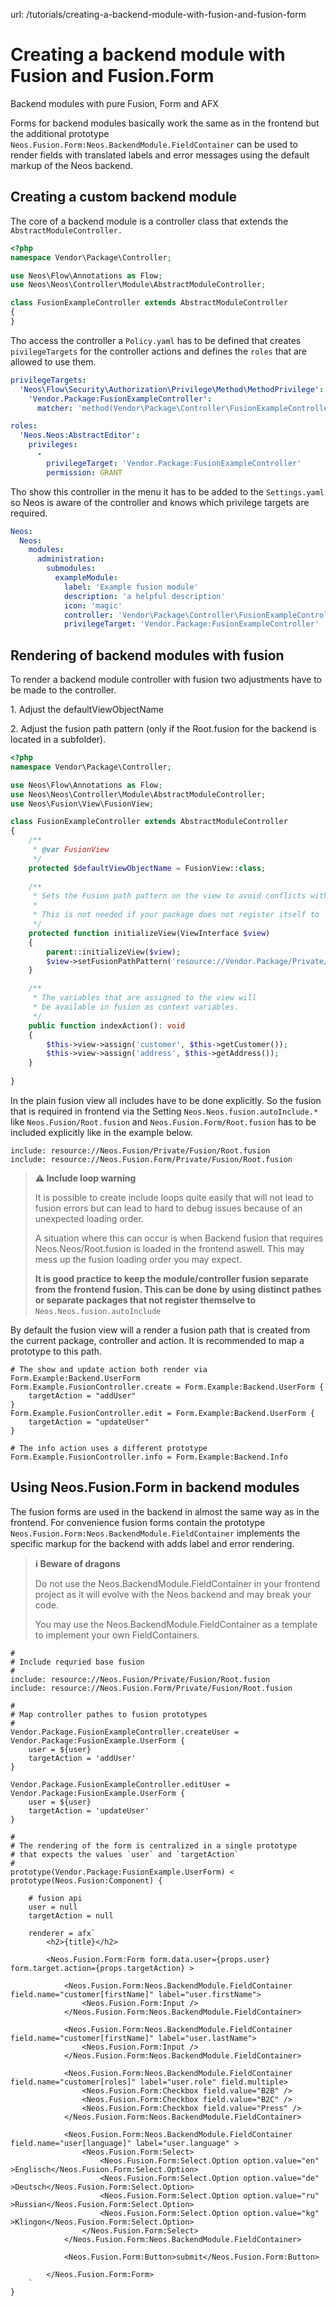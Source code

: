 url: /tutorials/creating-a-backend-module-with-fusion-and-fusion-form
# Creating a backend module with Fusion and Fusion.Form

Backend modules with pure Fusion, Form and AFX

Forms for backend modules basically work the same as in the frontend but the additional prototype `Neos.Fusion.Form:Neos.BackendModule.FieldContainer` can be used to render fields with translated labels and error messages using the default markup of the Neos backend.

## Creating a custom backend module

The core of a backend module is a controller class that extends the `AbstractModuleController.`

```php
<?php
namespace Vendor\Package\Controller;

use Neos\Flow\Annotations as Flow;
use Neos\Neos\Controller\Module\AbstractModuleController;

class FusionExampleController extends AbstractModuleController
{
}
```

Tho access the controller a `Policy.yaml` has to be defined that creates `pivilegeTargets` for the controller actions and defines the `roles` that are allowed to use them.

```yaml
privilegeTargets:
  'Neos\Flow\Security\Authorization\Privilege\Method\MethodPrivilege':
    'Vendor.Package:FusionExampleController':
      matcher: 'method(Vendor\Package\Controller\FusionExampleController->(index|submit|create)Action())'

roles:
  'Neos.Neos:AbstractEditor':
    privileges:
      -
        privilegeTarget: 'Vendor.Package:FusionExampleController'
        permission: GRANT

```

Tho show this controller in the menu it has to be added to the `Settings.yaml` so Neos is aware of the controller and knows which privilege targets are required.

```yaml
Neos:
  Neos:
    modules:
      administration:
        submodules:
          exampleModule:
            label: 'Example fusion module'
            description: 'a helpful description'
            icon: 'magic'
            controller: 'Vendor\Package\Controller\FusionExampleController'
            privilegeTarget: 'Vendor.Package:FusionExampleController'
```

## Rendering of backend modules with fusion

To render a backend module controller with fusion two adjustments have to be made to the controller.

1\. Adjust the defaultViewObjectName

2\. Adjust the fusion path pattern (only if the Root.fusion for the backend is located in a subfolder). 

```php
<?php
namespace Vendor\Package\Controller;

use Neos\Flow\Annotations as Flow;
use Neos\Neos\Controller\Module\AbstractModuleController;
use Neos\Fusion\View\FusionView;

class FusionExampleController extends AbstractModuleController
{
    /**
     * @var FusionView
     */
    protected $defaultViewObjectName = FusionView::class;
  
    /**
     * Sets the Fusion path pattern on the view to avoid conflicts with the frontend fusion 
     * 
     * This is not needed if your package does not register itself to `Neos.Neos.fusion.autoInclude.*`
     */
    protected function initializeView(ViewInterface $view)
    {
        parent::initializeView($view);
        $view->setFusionPathPattern('resource://Vendor.Package/Private/Fusion/Backend');
    }

    /**
     * The variables that are assigned to the view will 
     * be available in fusion as context variables.  
     */
    public function indexAction(): void
    {
        $this->view->assign('customer', $this->getCustomer());
        $this->view->assign('address', $this->getAddress());
    }
	
}
```

In the plain fusion view all includes have to be done explicitly. So the fusion that is required in frontend via the Setting `Neos.Neos.fusion.autoInclude.*` like `Neos.Fusion/Root.fusion` and `Neos.Fusion.Form/Root.fusion` has to be included explicitly like in the example below.

```neosfusion
include: resource://Neos.Fusion/Private/Fusion/Root.fusion 
include: resource://Neos.Fusion.Form/Private/Fusion/Root.fusion
```

> **⚠️ Include loop warning**
> 
> It is possible to create include loops quite easily that will not lead to fusion errors but can lead to hard to debug issues because of an unexpected loading order.  
>   
> A situation where this can occur is when Backend fusion that requires Neos.Neos/Root.fusion is loaded in the frontend aswell. This may mess up the fusion loading order you may expect.  
>   
> **It is good practice to keep the module/controller fusion separate from the frontend fusion. This can be done by using distinct pathes or separate packages that not register themselve to** `Neos.Neos.fusion.autoInclude` 

By default the fusion view will a render a fusion path that is created from the current package, controller and action. It is recommended to map a prototype to this path.

```neosfusion
# The show and update action both render via Form.Example:Backend.UserForm 
Form.Example.FusionController.create = Form.Example:Backend.UserForm {
    targetAction = "addUser"
}
Form.Example.FusionController.edit = Form.Example:Backend.UserForm {
    targetAction = "updateUser"
}

# The info action uses a different prototype
Form.Example.FusionController.info = Form.Example:Backend.Info
```

## Using Neos.Fusion.Form in backend modules

The fusion forms are used in the backend in almost the same way as in the frontend. For convenience fusion forms contain the prototype `Neos.Fusion.Form:Neos.BackendModule.FieldContainer` implements the specific markup for the backend with adds label and error rendering.

> **ℹ️ Beware of dragons**
> 
> Do not use the Neos.BackendModule.FieldContainer in your frontend project as it will evolve with the Neos backend and may break your code.   
>   
> You may use the Neos.BackendModule.FieldContainer as a template to implement your own FieldContainers.

```neosfusion
#
# Include requried base fusion
#
include: resource://Neos.Fusion/Private/Fusion/Root.fusion
include: resource://Neos.Fusion.Form/Private/Fusion/Root.fusion

#
# Map controller pathes to fusion prototypes 
#
Vendor.Package.FusionExampleController.createUser = Vendor.Package:FusionExample.UserForm {
    user = ${user}
    targetAction = 'addUser'
}

Vendor.Package.FusionExampleController.editUser = Vendor.Package:FusionExample.UserForm {
    user = ${user}
    targetAction = 'updateUser'
}

#
# The rendering of the form is centralized in a single prototype 
# that expects the values `user` and `targetAction`
#
prototype(Vendor.Package:FusionExample.UserForm) < prototype(Neos.Fusion:Component) {

	# fusion api																   
    user = null
    targetAction = null
																	   
    renderer = afx`
        <h2>{title}</h2>

        <Neos.Fusion.Form:Form form.data.user={props.user} form.target.action={props.targetAction} >

            <Neos.Fusion.Form:Neos.BackendModule.FieldContainer field.name="customer[firstName]" label="user.firstName">
                <Neos.Fusion.Form:Input />
            </Neos.Fusion.Form:Neos.BackendModule.FieldContainer>

            <Neos.Fusion.Form:Neos.BackendModule.FieldContainer field.name="customer[firstName]" label="user.lastName">
                <Neos.Fusion.Form:Input />
            </Neos.Fusion.Form:Neos.BackendModule.FieldContainer>

            <Neos.Fusion.Form:Neos.BackendModule.FieldContainer field.name="customer[roles]" label="user.role" field.multiple>
                <Neos.Fusion.Form:Checkbox field.value="B2B" />
                <Neos.Fusion.Form:Checkbox field.value="B2C" />
                <Neos.Fusion.Form:Checkbox field.value="Press" />			 
            </Neos.Fusion.Form:Neos.BackendModule.FieldContainer>

            <Neos.Fusion.Form:Neos.BackendModule.FieldContainer field.name="user[language]" label="user.language" >
                <Neos.Fusion.Form:Select>
                    <Neos.Fusion.Form:Select.Option option.value="en" >Englisch</Neos.Fusion.Form:Select.Option>
                    <Neos.Fusion.Form:Select.Option option.value="de" >Deutsch</Neos.Fusion.Form:Select.Option>
                    <Neos.Fusion.Form:Select.Option option.value="ru" >Russian</Neos.Fusion.Form:Select.Option>
                    <Neos.Fusion.Form:Select.Option option.value="kg" >Klingon</Neos.Fusion.Form:Select.Option>
                </Neos.Fusion.Form:Select>
            </Neos.Fusion.Form:Neos.BackendModule.FieldContainer>

            <Neos.Fusion.Form:Button>submit</Neos.Fusion.Form:Button>

        </Neos.Fusion.Form:Form>
    `
}
```